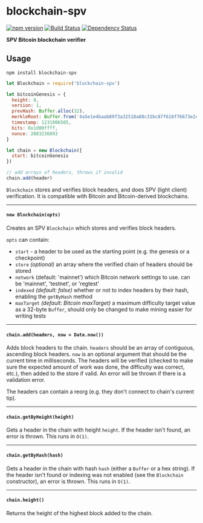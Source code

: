 # blockchain-spv

[![npm version](https://img.shields.io/npm/v/blockchain-spv.svg)](https://www.npmjs.com/package/blockchain-spv)
[![Build Status](https://travis-ci.org/mappum/blockchain-spv.svg?branch=master)](https://travis-ci.org/mappum/blockchain-spv)
[![Dependency Status](https://david-dm.org/mappum/blockchain-spv.svg)](https://david-dm.org/mappum/blockchain-spv)

**SPV Bitcoin blockchain verifier**

## Usage

`npm install blockchain-spv`

```js
let Blockchain = require('blockchain-spv')

let bitcoinGenesis = {
  height: 0,
  version: 1,
  prevHash: Buffer.alloc(32),
  merkleRoot: Buffer.from('4a5e1e4baab89f3a32518a88c31bc87f618f76673e2cc77ab2127b7afdeda33b', 'hex').reverse(),
  timestamp: 1231006505,
  bits: 0x1d00ffff,
  nonce: 2083236893
}

let chain = new Blockchain({
  start: bitcoinGenesis
})

// add arrays of headers, throws if invalid
chain.add(header)
```

`Blockchain` stores and verifies block headers, and does SPV (light client) verification. It is compatible with Bitcoin and Bitcoin-derived blockchains.

----
#### `new Blockchain(opts)`

Creates an SPV `Blockchain` which stores and verifies block headers.

`opts` can contain:
- `start` - a header to be used as the starting point (e.g. the genesis or a checkpoint)
- `store` *(optional)* an array where the verified chain of headers should be stored
- `network` (default: 'mainnet') which Bitcoin network settings to use. can be 'mainnet', 'testnet', or 'regtest'
- `indexed` *(default: false)* whether or not to index headers by their hash, enabling the `getByHash` method
- `maxTarget` *(default: Bitcoin maxTarget)* a maximum difficulty target value as a 32-byte `Buffer`, should only be changed to make mining easier for writing tests

----
#### `chain.add(headers, now = Date.now())`

Adds block headers to the chain. `headers` should be an array of contiguous, ascending block headers. `now` is an optional argument that should be the current time in milliseconds. The headers will be verified (checked to make sure the expected amount of work was done, the difficulty was correct, etc.), then added to the store if valid. An error will be thrown if there is a validation error.

The headers can contain a reorg (e.g. they don't connect to chain's current tip).

----
#### `chain.getByHeight(height)`

Gets a header in the chain with height `height`. If the header isn't found, an error is thrown. This runs in `O(1)`.

----
#### `chain.getByHash(hash)`

Gets a header in the chain with hash `hash` (either a `Buffer` or a hex string). If the header isn't found or indexing was not enabled (see the `Blockchain` constructor), an error is thrown.
This runs in `O(1)`.

----
#### `chain.height()`

Returns the height of the highest block added to the chain.
